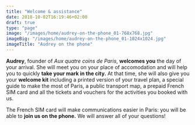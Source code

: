 ```yaml
---
title: "Welcome & assistance"
date: 2018-10-02T16:19:46+02:00
draft: true
type: "page"
image: "/images/home/audrey-on-the-phone_01-768x768.jpg"
imageBig: "/images/home/audrey-on-the-phone_01-1024x1024.jpg"
imageTitle: "Audrey on the phone"
---
```


**Audrey**, founder of *Aux quatre coins de Paris*, **welcomes you** the day of your arrival. She will meet you on your place of accomodation and will help you to quickly **take your mark in the city.** At that time, she will also give you your **welcome kit** including a printed version of your travel plan, a special guide to make the most of Paris, a public transport map, a prepaid French SIM card and all the tickets and vouchers for the activities you booked with us.

The French SIM card will make communications easier in Paris: you will be able to **join us on the phone.** We will answer all of your questions!
